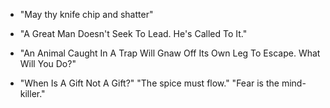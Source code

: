 * "May thy knife chip and shatter"

* "A Great Man Doesn't Seek To Lead. He's Called To It."

* "An Animal Caught In A Trap Will Gnaw Off Its Own Leg To Escape. What Will You Do?"

* "When Is A Gift Not A Gift?"
"The spice must flow."
"Fear is the mind-killer."
